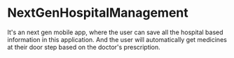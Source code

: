 # NextGenHospitalManagement

It's an next gen mobile app, where the user can save all the hospital based information in this application. And the user will automatically get medicines at their door step based on the doctor's prescription.
